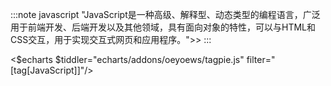 :::note javascript
"JavaScript是一种高级、解释型、动态类型的编程语言，广泛用于前端开发、后端开发以及其他领域，具有面向对象的特性，可以与HTML和CSS交互，用于实现交互式网页和应用程序。">>
:::

<$echarts $tiddler="echarts/addons/oeyoews/tagpie.js" filter="[tag[JavaScript]]"/>
